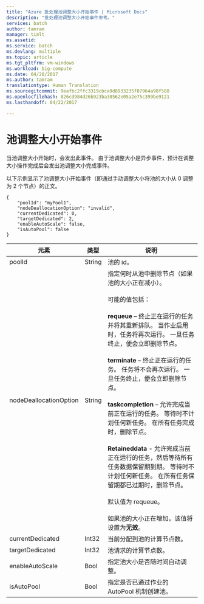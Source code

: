 ```yaml
---
title: "Azure 批处理池调整大小开始事件 | Microsoft Docs"
description: "批处理池调整大小开始事件参考。"
services: batch
author: tamram
manager: timlt
ms.assetid: 
ms.service: batch
ms.devlang: multiple
ms.topic: article
ms.tgt_pltfrm: vm-windows
ms.workload: big-compute
ms.date: 04/20/2017
ms.author: tamram
translationtype: Human Translation
ms.sourcegitcommit: 9eafbc2ffc3319cbca9d8933235f87964a98f588
ms.openlocfilehash: 826cd984d26b923ba38562e05a2e75c399be9121
ms.lasthandoff: 04/22/2017

---
```


# <a name="pool-resize-start-event"></a>池调整大小开始事件

 当池调整大小开始时，会发出此事件。 由于池调整大小是异步事件，预计在调整大小操作完成后会发出池调整大小完成事件。

 以下示例显示了池调整大小开始事件（即通过手动调整大小将池的大小从 0 调整为 2 个节点）的正文。

```
{
    "poolId": "myPool1",
    "nodeDeallocationOption": "invalid",
    "currentDedicated": 0,
    "targetDedicated": 2,
    "enableAutoScale": false,
    "isAutoPool": false
}
```

|元素|类型|说明|
|-------------|----------|-----------|
|poolId|String|池的 id。|
|nodeDeallocationOption|String|指定何时从池中删除节点（如果池的大小正在减小）。<br /><br /> 可能的值包括：<br /><br /> **requeue** – 终止正在运行的任务并将其重新排队。 当作业启用时，任务将再次运行。 一旦任务终止，便会立即删除节点。<br /><br /> **terminate** – 终止正在运行的任务。 任务将不会再次运行。 一旦任务终止，便会立即删除节点。<br /><br /> **taskcompletion** – 允许完成当前正在运行的任务。 等待时不计划任何新任务。 在所有任务完成时，删除节点。<br /><br /> **Retaineddata** - 允许完成当前正在运行的任务，然后等待所有任务数据保留期到期。 等待时不计划任何新任务。 在所有任务保留期都已过期时，删除节点。<br /><br /> 默认值为 requeue。<br /><br /> 如果池的大小正在增加，该值将设置为**无效**。|
|currentDedicated|Int32|当前分配到池的计算节点数。|
|targetDedicated|Int32|池请求的计算节点数。|
|enableAutoScale|Bool|指定池大小是否随时间自动调整。|
|isAutoPool|Bool|指定是否已通过作业的 AutoPool 机制创建池。|

